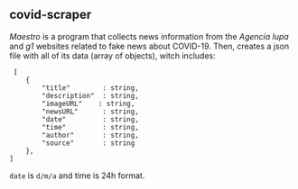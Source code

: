 ## covid-scraper


*Maestro* is a program that collects news information from the *Agencia
lupa* and *g1* websites related to fake news about COVID-19. Then, creates a
json file with all of its data (array of objects), witch includes:

```
 [
    {
        "title"        : string,
        "description"  : string,
        "imageURL"    : string,
        "newsURL"      : string,
        "date"         : string,
        "time"         : string,
        "author"       : string,
        "source"       : string
    },
]
```

`date` is `d/m/a` and time is 24h format.

